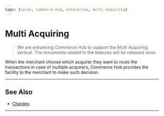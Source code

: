 ```yaml
---
tags: [carat, commerce-hub, enterprise, multi-acquiring]
---
```



# Multi Acquiring

<!-- theme : danger -->
>We are enhancing Commerce Hub to support the Multi Acquiring vertical. The documents related to the features will be released soon.

When the merchant choose which acquirer they want to route the transactions in case of multiple acquirers, Commerce Hub provides the facility to the merchant to make such decision.

---

## See Also
- [Charges](?path=docs/Resources/API-Documents/Payments/Charges.md)

---
